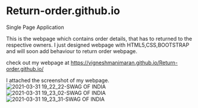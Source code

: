 # Return-order.github.io
Single Page Application

This is the webpage which contains order details, that has to returned to the respective owners. I just designed webpage with HTML5,CSS,BOOTSTRAP and will soon add behaviour to return order webpage.

check out my webpage at https://vigneshmanimaran.github.io/Return-order.github.io/

I attached the screenshot of my webpage.
![2021-03-31 19_22_22-SWAG OF INDIA](https://user-images.githubusercontent.com/76697341/113192516-c5e69d80-9256-11eb-87ff-cf072ddfa6c3.png)
![2021-03-31 19_23_02-SWAG OF INDIA](https://user-images.githubusercontent.com/76697341/113192519-c67f3400-9256-11eb-8616-daeed2672a33.png)
![2021-03-31 19_23_31-SWAG OF INDIA](https://user-images.githubusercontent.com/76697341/113192521-c717ca80-9256-11eb-96e9-bc2be7b21205.png)
